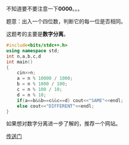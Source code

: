 不知道要不要注意一下**0000**。。。

题意：出入一个四位数，判断它的每一位是否相同。

这题考的主要是**数字分离**。

```cpp
#include<bits/stdc++.h>
using namespace std;
int n,a,b,c,d
int main()
{
    cin>>n;
    a = n % 10000 / 1000;
    b = n % 1000 / 100;
    c = n % 100 / 10;
    d = n % 10;
    if(a==b&&b==c&&c==d) cout<<"SAME"<<endl;
    else cout<<"DIFFERENT"<<endl;
}
```
如果想对数字分离进一步了解的，推荐一个网站。


[传送门](https://www.csdn.net/gather_2a/MtzaEg2sMDEtYmxvZwO0O0OO0O0O.html)